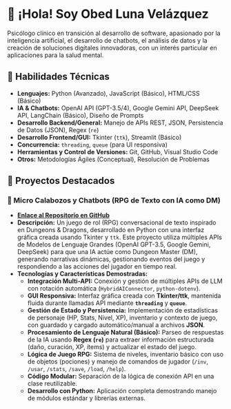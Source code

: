 # 👋 ¡Hola! Soy Obed Luna Velázquez

Psicólogo clínico en transición al desarrollo de software, apasionado por la inteligencia artificial, el desarrollo de chatbots, el análisis de datos y la creación de soluciones digitales innovadoras, con un interés particular en aplicaciones para la salud mental.

## 🧠 Habilidades Técnicas

* **Lenguajes:** Python (Avanzado), JavaScript (Básico), HTML/CSS (Básico)
* **IA & Chatbots:** OpenAI API (GPT-3.5/4), Google Gemini API, DeepSeek API, LangChain (Básico), Diseño de Prompts
* **Desarrollo Backend/General:** Manejo de APIs REST, JSON, Persistencia de Datos (JSON), Regex (`re`)
* **Desarrollo Frontend/GUI:** Tkinter (`ttk`), Streamlit (Básico)
* **Concurrencia:** `threading`, `queue` (para UI responsiva)
* **Herramientas y Control de Versiones:** Git, GitHub, Visual Studio Code
* **Otros:** Metodologías Ágiles (Conceptual), Resolución de Problemas

## 🔧 Proyectos Destacados

### 🤖 Micro Calabozos y Chatbots (RPG de Texto con IA como DM)

* **[Enlace al Repositorio en GitHub]([(https://github.com/obedlunavel/chatbot-calabozos-y-dragones)])**
* **Descripción:** Un juego de rol (RPG) conversacional de texto inspirado en Dungeons & Dragons, desarrollado en Python con una interfaz gráfica creada usando Tkinter y `ttk`. Este proyecto utiliza múltiples APIs de Modelos de Lenguaje Grandes (OpenAI GPT-3.5, Google Gemini, DeepSeek) para que una IA actúe como Dungeon Master (DM), generando narrativas dinámicas, gestionando eventos del juego y respondiendo a las acciones del jugador en tiempo real.
* **Tecnologías y Características Demostradas:**
    * **Integración Multi-API:** Conexión y gestión de múltiples APIs de LLM con rotación automática (`HybridAIConnector`, `python-dotenv`).
    * **GUI Responsiva:** Interfaz gráfica creada con **Tkinter/ttk**, mantenida fluida durante llamadas API mediante **`threading`** y **`queue`**.
    * **Gestión de Estado y Persistencia:** Implementación de estadísticas de personaje (HP, Stats, Nivel, XP), inventario y contexto de juego, con guardado y cargado automático/manual a archivos **JSON**.
    * **Procesamiento de Lenguaje Natural (Básico):** Parseo de respuestas de la IA usando **Regex (`re`)** para extraer información estructurada (daño, curación, XP, ítems) y actualizar el estado del juego.
    * **Lógica de Juego RPG:** Sistema de niveles, inventario básico con uso de objetos (pociones) y manejo de comandos de jugador (`/inv`, `/usar`, `/stats`, `/save`, `/load`, `/help`).
    * **Código Modular:** Separación de la lógica de conexión API en una clase reutilizable.
    * **Desarrollo con Python:** Aplicación completa demostrando manejo de módulos estándar y librerías externas.
